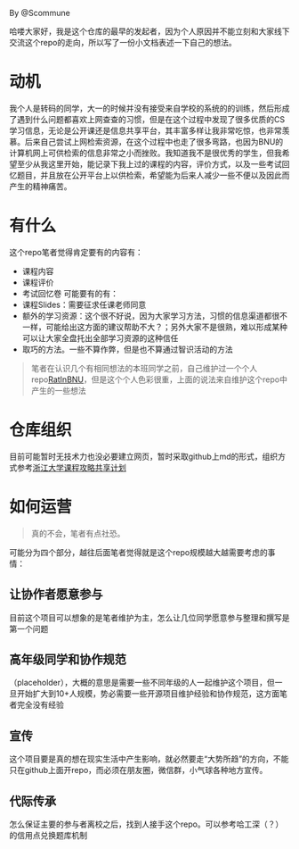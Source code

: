 By @Scommune

哈喽大家好，我是这个仓库的最早的发起者，因为个人原因并不能立刻和大家线下交流这个repo的走向，所以写了一份小文档表述一下自己的想法。

# 动机

我个人是转码的同学，大一的时候并没有接受来自学校的系统的的训练，然后形成了遇到什么问题都喜欢上网查查的习惯，但是在这个过程中发现了很多优质的CS学习信息，无论是公开课还是信息共享平台，其丰富多样让我非常吃惊，也非常羡慕。后来自己尝试上网检索资源，在这个过程中也走了很多弯路，也因为BNU的计算机网上可供检索的信息非常之小而挫败。我知道我不是很优秀的学生，但我希望至少从我这里开始，能记录下我上过的课程的内容，评价方式，以及一些考试回忆题目，并且放在公开平台上以供检索，希望能为后来人减少一些不便以及因此而产生的精神痛苦。

# 有什么
这个repo笔者觉得肯定要有的内容有：
- 课程内容
- 课程评价
- 考试回忆卷
可能要有的有：
- 课程Slides：需要征求任课老师同意
- 额外的学习资源：这个很不好说，因为大家学习方法，习惯的信息渠道都很不一样，可能给出这方面的建议帮助不大？；另外大家不是很熟，难以形成某种可以让大家全盘托出全部学习资源的这种信任
- 取巧的方法。一些不算作弊，但是也不算通过智识活动的方法

>笔者在认识几个有相同想法的本班同学之前，自己维护过一个个人repo[RatInBNU](https://github.com/scommune/RatInBNU)，但是这个个人色彩很重，上面的说法来自维护这个repo中产生的一些想法

# 仓库组织
目前可能暂时无技术力也没必要建立网页，暂时采取github上md的形式，组织方式参考[浙江大学课程攻略共享计划](https://github.com/QSCTech/zju-icicles)

# 如何运营

>真的不会，笔者有点社恐。

可能分为四个部分，越往后面笔者觉得就是这个repo规模越大越需要考虑的事情：

## 让协作者愿意参与
目前这个项目可以想象的是笔者维护为主，怎么让几位同学愿意参与整理和撰写是第一个问题
## 高年级同学和协作规范
（placeholder），大概的意思是需要一些不同年级的人一起维护这个项目，但一旦开始扩大到10+人规模，势必需要一些开源项目维护经验和协作规范，这方面笔者完全没有经验
## 宣传
这个项目要是真的想在现实生活中产生影响，就必然要走“大势所趋”的方向，不能只在github上面开repo，而必须在朋友圈，微信群，小气球各种地方宣传。
## 代际传承
怎么保证主要的参与者离校之后，找到人接手这个repo。可以参考哈工深（？）的信用点兑换题库机制